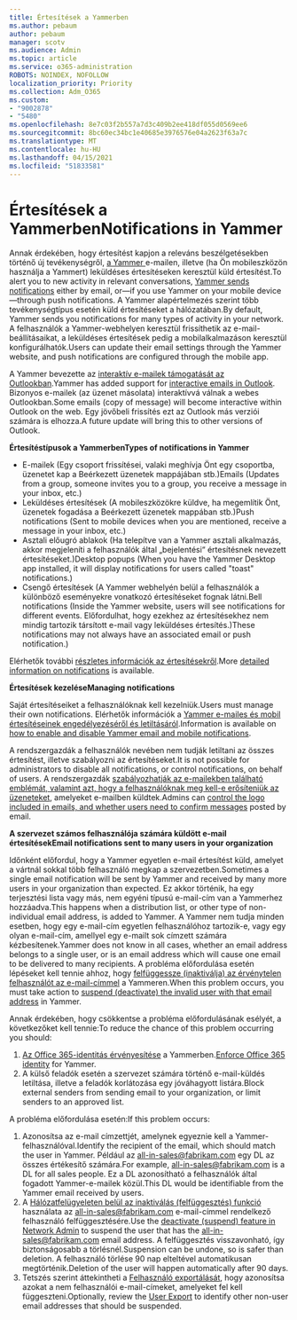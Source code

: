 ```yaml
---
title: Értesítések a Yammerben
ms.author: pebaum
author: pebaum
manager: scotv
ms.audience: Admin
ms.topic: article
ms.service: o365-administration
ROBOTS: NOINDEX, NOFOLLOW
localization_priority: Priority
ms.collection: Adm_O365
ms.custom:
- "9002878"
- "5480"
ms.openlocfilehash: 8e7c03f2b557a7d3c409b2ee418df055d0569ee6
ms.sourcegitcommit: 8bc60ec34bc1e40685e3976576e04a2623f63a7c
ms.translationtype: MT
ms.contentlocale: hu-HU
ms.lasthandoff: 04/15/2021
ms.locfileid: "51833581"
---
```

# <a name="notifications-in-yammer"></a><span data-ttu-id="7c5e8-102">Értesítések a Yammerben</span><span class="sxs-lookup"><span data-stu-id="7c5e8-102">Notifications in Yammer</span></span>

<span data-ttu-id="7c5e8-103">Annak érdekében, hogy értesítést kapjon a releváns beszélgetésekben történő új tevékenységről, [a Yammer ](https://support.microsoft.com/en-gb/office/enable-or-disable-yammer-email-and-phone-notifications-93e530e0-189f-4768-8f28-7683d48cc996)e-mailen, illetve (ha Ön mobileszközön használja a Yammert) leküldéses értesítéseken keresztül küld értesítést.</span><span class="sxs-lookup"><span data-stu-id="7c5e8-103">To alert you to new activity in relevant conversations, [Yammer sends notifications](https://support.microsoft.com/en-gb/office/enable-or-disable-yammer-email-and-phone-notifications-93e530e0-189f-4768-8f28-7683d48cc996) either by email, or—if you use Yammer on your mobile device—through push notifications.</span></span> <span data-ttu-id="7c5e8-104">A Yammer alapértelmezés szerint több tevékenységtípus esetén küld értesítéseket a hálózatában.</span><span class="sxs-lookup"><span data-stu-id="7c5e8-104">By default, Yammer sends you notifications for many types of activity in your network.</span></span> <span data-ttu-id="7c5e8-105">A felhasználók a Yammer-webhelyen keresztül frissíthetik az e-mail-beállításaikat, a leküldéses értesítések pedig a mobilalkalmazáson keresztül konfigurálhatók.</span><span class="sxs-lookup"><span data-stu-id="7c5e8-105">Users can update their email settings through the Yammer website, and push notifications are configured through the mobile app.</span></span> 

<span data-ttu-id="7c5e8-106">A Yammer bevezette az [interaktív e-mailek támogatását az Outlookban](https://techcommunity.microsoft.com/t5/outlook-blog/interactive-yammer-emails-in-outlook-on-the-web-are-here/ba-p/1209420).</span><span class="sxs-lookup"><span data-stu-id="7c5e8-106">Yammer has added support for [interactive emails in Outlook](https://techcommunity.microsoft.com/t5/outlook-blog/interactive-yammer-emails-in-outlook-on-the-web-are-here/ba-p/1209420).</span></span> <span data-ttu-id="7c5e8-107">Bizonyos e-mailek (az üzenet másolata) interaktívvá válnak a webes Outlookban.</span><span class="sxs-lookup"><span data-stu-id="7c5e8-107">Some emails (copy of message) will become interactive within Outlook on the web.</span></span> <span data-ttu-id="7c5e8-108">Egy jövőbeli frissítés ezt az Outlook más verziói számára is elhozza.</span><span class="sxs-lookup"><span data-stu-id="7c5e8-108">A future update will bring this to other versions of Outlook.</span></span>

<span data-ttu-id="7c5e8-109">**Értesítéstípusok a Yammerben**</span><span class="sxs-lookup"><span data-stu-id="7c5e8-109">**Types of notifications in Yammer**</span></span>

- <span data-ttu-id="7c5e8-110">E-mailek (Egy csoport frissítései, valaki meghívja Önt egy csoportba, üzenetet kap a Beérkezett üzenetek mappájában stb.)</span><span class="sxs-lookup"><span data-stu-id="7c5e8-110">Emails (Updates from a group, someone invites you to a group, you receive a message in your inbox, etc.)</span></span>
- <span data-ttu-id="7c5e8-111">Leküldéses értesítések (A mobileszközökre küldve, ha megemlítik Önt, üzenetek fogadása a Beérkezett üzenetek mappában stb.)</span><span class="sxs-lookup"><span data-stu-id="7c5e8-111">Push notifications (Sent to mobile devices when you are mentioned, receive a message in your inbox, etc.)</span></span>
- <span data-ttu-id="7c5e8-112">Asztali előugró ablakok (Ha telepítve van a Yammer asztali alkalmazás, akkor megjeleníti a felhasználók által „bejelentési“ értesítésnek nevezett értesítéseket.)</span><span class="sxs-lookup"><span data-stu-id="7c5e8-112">Desktop popups (When you have the Yammer Desktop app installed, it will display notifications for users called "toast" notifications.)</span></span>
- <span data-ttu-id="7c5e8-113">Csengő értesítések (A Yammer webhelyén belül a felhasználók a különböző eseményekre vonatkozó értesítéseket fognak látni.</span><span class="sxs-lookup"><span data-stu-id="7c5e8-113">Bell notifications (Inside the Yammer website, users will see notifications for different events.</span></span> <span data-ttu-id="7c5e8-114">Előfordulhat, hogy ezekhez az értesítésekhez nem mindig tartozik társított e-mail vagy leküldéses értesítés.)</span><span class="sxs-lookup"><span data-stu-id="7c5e8-114">These notifications may not always have an associated email or push notification.)</span></span>

<span data-ttu-id="7c5e8-115">Elérhetők további [részletes információk az értesítésekről](https://support.microsoft.com/en-gb/office/enable-or-disable-yammer-email-and-phone-notifications-93e530e0-189f-4768-8f28-7683d48cc996).</span><span class="sxs-lookup"><span data-stu-id="7c5e8-115">More [detailed information on notifications](https://support.microsoft.com/en-gb/office/enable-or-disable-yammer-email-and-phone-notifications-93e530e0-189f-4768-8f28-7683d48cc996) is available.</span></span>

<span data-ttu-id="7c5e8-116">**Értesítések kezelése**</span><span class="sxs-lookup"><span data-stu-id="7c5e8-116">**Managing notifications**</span></span>

<span data-ttu-id="7c5e8-117">Saját értesítéseiket a felhasználóknak kell kezelniük.</span><span class="sxs-lookup"><span data-stu-id="7c5e8-117">Users must manage their own notifications.</span></span> <span data-ttu-id="7c5e8-118">Elérhetők információk a [Yammer e-mailes és mobil értesítéseinek engedélyezéséről és letiltásáról](https://support.microsoft.com/en-gb/office/enable-or-disable-yammer-email-and-phone-notifications-93e530e0-189f-4768-8f28-7683d48cc996).</span><span class="sxs-lookup"><span data-stu-id="7c5e8-118">Information is available on [how to enable and disable Yammer email and mobile notifications](https://support.microsoft.com/en-gb/office/enable-or-disable-yammer-email-and-phone-notifications-93e530e0-189f-4768-8f28-7683d48cc996).</span></span> 

<span data-ttu-id="7c5e8-119">A rendszergazdák a felhasználók nevében nem tudják letiltani az összes értesítést, illetve szabályozni az értesítéseket.</span><span class="sxs-lookup"><span data-stu-id="7c5e8-119">It is not possible for administrators to disable all notifications, or control notifications, on behalf of users.</span></span> <span data-ttu-id="7c5e8-120">A rendszergazdák [szabályozhatják az e-mailekben található emblémát, valamint azt, hogy a felhasználóknak meg kell-e erősíteniük az üzeneteket](https://docs.microsoft.com/yammer/configure-your-yammer-network/configure-email-and-yammer), amelyeket e-mailben küldtek.</span><span class="sxs-lookup"><span data-stu-id="7c5e8-120">Admins can [control the logo included in emails, and whether users need to confirm messages](https://docs.microsoft.com/yammer/configure-your-yammer-network/configure-email-and-yammer) posted by email.</span></span>

<span data-ttu-id="7c5e8-121">**A szervezet számos felhasználója számára küldött e-mail értesítések**</span><span class="sxs-lookup"><span data-stu-id="7c5e8-121">**Email notifications sent to many users in your organization**</span></span>

<span data-ttu-id="7c5e8-122">Időnként előfordul, hogy a Yammer egyetlen e-mail értesítést küld, amelyet a vártnál sokkal több felhasználó megkap a szervezetben.</span><span class="sxs-lookup"><span data-stu-id="7c5e8-122">Sometimes a single email notification will be sent by Yammer and received by many more users in your organization than expected.</span></span> <span data-ttu-id="7c5e8-123">Ez akkor történik, ha egy terjesztési lista vagy más, nem egyéni típusú e-mail-cím van a Yammerhez hozzáadva.</span><span class="sxs-lookup"><span data-stu-id="7c5e8-123">This happens when a distribution list, or other type of non-individual email address, is added to Yammer.</span></span> <span data-ttu-id="7c5e8-124">A Yammer nem tudja minden esetben, hogy egy e-mail-cím egyetlen felhasználóhoz tartozik-e, vagy egy olyan e-mail-cím, amellyel egy e-mailt sok címzett számára kézbesítenek.</span><span class="sxs-lookup"><span data-stu-id="7c5e8-124">Yammer does not know in all cases, whether an email address belongs to a single user, or is an email address which will cause one email to be delivered to many recipients.</span></span> <span data-ttu-id="7c5e8-125">A probléma előfordulása esetén lépéseket kell tennie ahhoz, hogy [felfüggessze (inaktiválja) az érvénytelen felhasználót az e-mail-címmel](https://docs.microsoft.com/yammer/manage-yammer-users/add-block-or-remove-users#remove-users) a Yammeren.</span><span class="sxs-lookup"><span data-stu-id="7c5e8-125">When this problem occurs, you must take action to [suspend (deactivate) the invalid user with that email address](https://docs.microsoft.com/yammer/manage-yammer-users/add-block-or-remove-users#remove-users) in Yammer.</span></span> 

<span data-ttu-id="7c5e8-126">Annak érdekében, hogy csökkentse a probléma előfordulásának esélyét, a következőket kell tennie:</span><span class="sxs-lookup"><span data-stu-id="7c5e8-126">To reduce the chance of this problem occurring you should:</span></span>

1. <span data-ttu-id="7c5e8-127">[Az Office 365-identitás érvényesítése](https://docs.microsoft.com/yammer/configure-your-yammer-network/enforce-office-365-identity) a Yammerben.</span><span class="sxs-lookup"><span data-stu-id="7c5e8-127">[Enforce Office 365 identity](https://docs.microsoft.com/yammer/configure-your-yammer-network/enforce-office-365-identity) for Yammer.</span></span>
2. <span data-ttu-id="7c5e8-128">A külső feladók esetén a szervezet számára történő e-mail-küldés letiltása, illetve a feladók korlátozása egy jóváhagyott listára.</span><span class="sxs-lookup"><span data-stu-id="7c5e8-128">Block external senders from sending email to your organization, or limit senders to an approved list.</span></span>

<span data-ttu-id="7c5e8-129">A probléma előfordulása esetén:</span><span class="sxs-lookup"><span data-stu-id="7c5e8-129">If this problem occurs:</span></span>

1. <span data-ttu-id="7c5e8-130">Azonosítsa az e-mail címzettjét, amelynek egyeznie kell a Yammer-felhasználóval.</span><span class="sxs-lookup"><span data-stu-id="7c5e8-130">Identify the recipient of the email, which should match the user in Yammer.</span></span> <span data-ttu-id="7c5e8-131">Például az all-in-sales@fabrikam.com egy DL az összes értékesítő számára.</span><span class="sxs-lookup"><span data-stu-id="7c5e8-131">For example, all-in-sales@fabrikam.com is a DL for all sales people.</span></span> <span data-ttu-id="7c5e8-132">Ez a DL azonosítható a felhasználók által fogadott Yammer-e-mailek közül.</span><span class="sxs-lookup"><span data-stu-id="7c5e8-132">This DL would be identifiable from the Yammer email received by users.</span></span>
2. <span data-ttu-id="7c5e8-133">A [Hálózatfelügyeleten belül az inaktiválás (felfüggesztés) funkció](https://docs.microsoft.com/yammer/manage-yammer-users/add-block-or-remove-users#remove-users) használata az all-in-sales@fabrikam.com e-mail-címmel rendelkező felhasználó felfüggesztésére.</span><span class="sxs-lookup"><span data-stu-id="7c5e8-133">Use the [deactivate (suspend) feature in Network Admin](https://docs.microsoft.com/yammer/manage-yammer-users/add-block-or-remove-users#remove-users) to suspend the user that has the all-in-sales@fabrikam.com email address.</span></span> <span data-ttu-id="7c5e8-134">A felfüggesztés visszavonható, így biztonságosabb a törlésnél.</span><span class="sxs-lookup"><span data-stu-id="7c5e8-134">Suspension can be undone, so is safer than deletion.</span></span> <span data-ttu-id="7c5e8-135">A felhasználó törlése 90 nap elteltével automatikusan megtörténik.</span><span class="sxs-lookup"><span data-stu-id="7c5e8-135">Deletion of the user will happen automatically after 90 days.</span></span>
3. <span data-ttu-id="7c5e8-136">Tetszés szerint áttekintheti a [Felhasználó exportálását](https://docs.microsoft.com/yammer/manage-security-and-compliance/export-yammer-enterprise-data#ExportUsers), hogy azonosítsa azokat a nem felhasználói e-mail-címeket, amelyeket fel kell függeszteni.</span><span class="sxs-lookup"><span data-stu-id="7c5e8-136">Optionally, review the [User Export](https://docs.microsoft.com/yammer/manage-security-and-compliance/export-yammer-enterprise-data#ExportUsers) to identify other non-user email addresses that should be suspended.</span></span>
